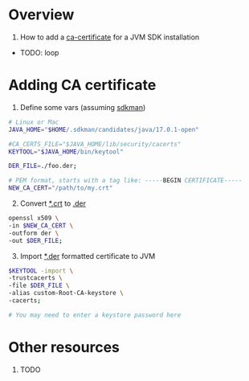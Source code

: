 # Overview
1. How to add a [ca-certificate](TODO) for a JVM SDK installation


- TODO: loop

# Adding CA certificate
1. Define some vars (assuming [sdkman](https://sdkman.io/))
```bash
# Linux or Mac
JAVA_HOME="$HOME/.sdkman/candidates/java/17.0.1-open"

#CA_CERTS_FILE="$JAVA_HOME/lib/security/cacerts"
KEYTOOL="$JAVA_HOME/bin/keytool"

DER_FILE=./foo.der;

# PEM format, starts with a tag like: -----BEGIN CERTIFICATE-----
NEW_CA_CERT="/path/to/my.crt"
```
2. Convert [*.crt]() to [.der](https://wiki.openssl.org/index.php/DER)
```bash
openssl x509 \
-in $NEW_CA_CERT \
-outform der \
-out $DER_FILE;
```
3. Import [*.der](https://wiki.openssl.org/index.php/DER) formatted certificate to JVM
```bash
$KEYTOOL -import \
-trustcacerts \
-file $DER_FILE \
-alias custom-Root-CA-keystore \
-cacerts;

# You may need to enter a keystore password here
```


# Other resources
1. TODO